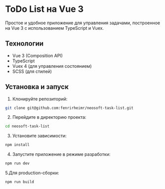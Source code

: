# ToDo List на Vue 3

Простое и удобное приложение для управления задачами, построенное на Vue 3 с использованием TypeScript и Vuex.

## Технологии

- Vue 3 (Composition API)
- TypeScript
- Vuex 4 (для управления состоянием)
- SCSS (для стилей)

## Установка и запуск

1. Клонируйте репозиторий:

```bash
git clone git@github.com:fenrirheimr/neosoft-task-list.git
```

2. Перейдите в директорию проекта:

```bash
cd neosoft-task-list
```

3. Установите зависимости:

```bash
npm install
```

4. Запустите приложение в режиме разработки:

```bash
npm run dev
```

5.Для production-сборки:

```bash
npm run build
```
